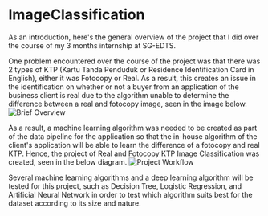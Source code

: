 # ImageClassification
As an introduction, here's the general overview of the project that I did over the course of my 3 months internship at SG-EDTS.

One problem encountered over the course of the project was that there was 2 types of KTP (Kartu Tanda Penduduk or Residence Identification Card in English),  either it was Fotocopy or Real. As a result, this creates an issue in the identification on whether or not a buyer from an application of the business client is real due to the algorithm unable to determine the difference between a real and fotocopy image, seen in the image below.
![Brief Overview](https://user-images.githubusercontent.com/64077541/191445670-a9bef093-cee4-40c8-b080-0cf9300017d2.jpg)

As a result, a machine learning algorithm was needed to be created as part of the data pipeline for the application so that the in-house algorithm of the client's application will be able to learn the difference of a fotocopy and real KTP. Hence, the project of Real and Fotocopy KTP Image Classification was created, seen in the below diagram. 
![Project Workflow](https://user-images.githubusercontent.com/64077541/191443933-ebae3e49-b7e1-40c6-8942-d74762e057d0.jpg)

Several machine learning algorithms and a deep learning algorithm will be tested for this project, such as Decision Tree, Logistic Regression, and Artificial Neural Network in order to test which algorithm suits best for the dataset according to its size and nature. 
